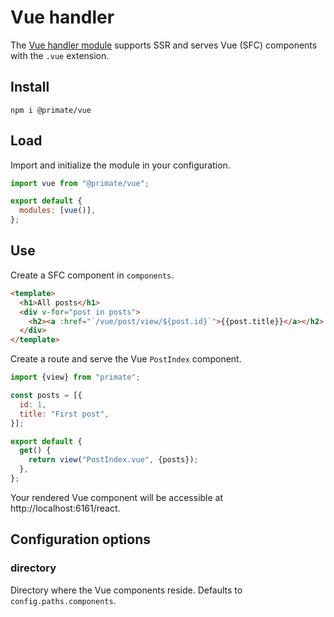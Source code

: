# Vue handler

The [Vue handler module][repository] supports SSR and serves Vue (SFC)
components with the `.vue` extension.

## Install

`npm i @primate/vue`

## Load

Import and initialize the module in your configuration.

```js file=primate.config.js
import vue from "@primate/vue";

export default {
  modules: [vue()],
};
```

## Use

Create a SFC component in `components`.

```html file=components/PostIndex.vue
<template>
  <h1>All posts</h1>
  <div v-for="post in posts">
    <h2><a :href="`/vue/post/view/${post.id}`">{{post.title}}</a></h2>
  </div>
</template>
```

Create a route and serve the Vue `PostIndex` component.

```js file=routes/vue.js
import {view} from "primate";

const posts = [{
  id: 1,
  title: "First post",
}];

export default {
  get() {
    return view("PostIndex.vue", {posts});
  },
};
```

Your rendered Vue component will be accessible at http://localhost:6161/react.

## Configuration options

### directory

Directory where the Vue components reside. Defaults to
`config.paths.components`.

[repository]: https://github.com/primatejs/primate/tree/master/packages/vue
